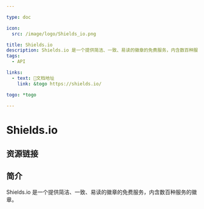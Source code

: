 ```yaml
---

type: doc

icon:
  src: /image/logo/Shields_io.png

title: Shields.io
description: Shields.io 是一个提供简洁、一致、易读的徽章的免费服务，内含数百种服务的徽章。
tags:
  - API

links:
  - text: 📖文档地址
    link: &togo https://shields.io/

togo: *togo

---
```


<ShowLogo />

# Shields.io

<ShowTags />

<ShowBreadcrumb />

## 资源链接

<ShowLinks />

## 简介

Shields.io 是一个提供简洁、一致、易读的徽章的免费服务，内含数百种服务的徽章。
